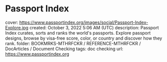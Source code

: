 # Passport Index

cover: https://www.passportindex.org/images/social/Passport-Index-Explore.jpg
created: October 3, 2022 5:06 AM (UTC)
description: Passport Index curates, sorts and ranks the world's passports. Explore passport designs, browse by visa-free score, color, or country and discover how they rank.
folder: BOOKMRKS-MTHRFCKR / REFERENCE-MTHRFCKR / DocArticles / Document Checking
tags: doc checking
url: https://www.passportindex.org